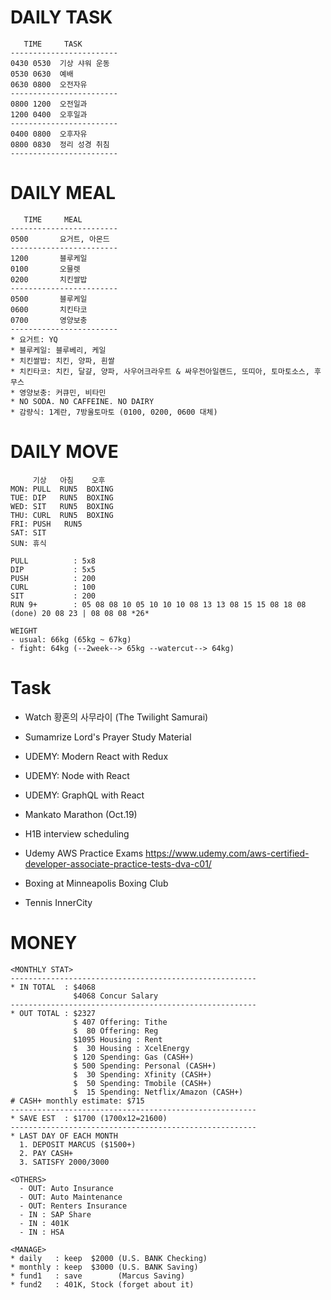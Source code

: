 # DAILY TASK
  ```
     TIME     TASK
  ------------------------
  0430 0530  기상 샤워 운동
  0530 0630  예배
  0630 0800  오전자유
  ------------------------
  0800 1200  오전일과
  1200 0400  오후일과
  ------------------------
  0400 0800  오후자유
  0800 0830  정리 성경 취침     
  ------------------------
  ```
  
  # DAILY MEAL
  ```
     TIME     MEAL
  ------------------------
  0500       요거트, 아몬드
  ------------------------
  1200       블루케일
  0100       오믈렛
  0200       치킨쌀밥
  ------------------------
  0500       블루케일
  0600       치킨타코
  0700       영양보충
  ------------------------
  * 요거트: YQ
  * 블루케일: 블루베리, 케일
  * 치킨쌀밥: 치킨, 양파, 흰쌀
  * 치킨타코: 치킨, 달걀, 양파, 사우어크라우트 & 싸우전아일랜드, 또띠아, 토마토소스, 후무스
  * 영양보충: 커큐민, 비타민
  * NO SODA. NO CAFFEINE. NO DAIRY
  * 감량식: 1계란, 7방울토마토 (0100, 0200, 0600 대체)
  ```

# DAILY MOVE
  ```
       기상   아침    오후
  MON: PULL  RUN5  BOXING
  TUE: DIP   RUN5  BOXING
  WED: SIT   RUN5  BOXING
  THU: CURL  RUN5  BOXING
  FRI: PUSH   RUN5
  SAT: SIT
  SUN: 휴식
  
  PULL          : 5x8
  DIP           : 5x5
  PUSH          : 200
  CURL          : 100
  SIT           : 200
  RUN 9+        : 05 08 08 10 05 10 10 10 08 13 13 08 15 15 08 18 08 (done) 20 08 23 | 08 08 08 *26*
  
  WEIGHT
  - usual: 66kg (65kg ~ 67kg)
  - fight: 64kg (--2week--> 65kg --watercut--> 64kg)
  ```

# Task
* Watch 황혼의 사무라이 (The Twilight Samurai)
* Sumamrize Lord's Prayer Study Material
* UDEMY: Modern React with Redux
* UDEMY: Node with React
* UDEMY: GraphQL with React

* Mankato Marathon (Oct.19)
* H1B interview scheduling
* Udemy AWS Practice Exams https://www.udemy.com/aws-certified-developer-associate-practice-tests-dva-c01/
* Boxing at Minneapolis Boxing Club
* Tennis InnerCity
  
# MONEY
```
<MONTHLY STAT>
-------------------------------------------------------
* IN TOTAL  : $4068
              $4068 Concur Salary
-------------------------------------------------------
* OUT TOTAL : $2327
              $ 407 Offering: Tithe
              $  80 Offering: Reg
              $1095 Housing : Rent
              $  30 Housing : XcelEnergy
              $ 120 Spending: Gas (CASH+)
              $ 500 Spending: Personal (CASH+)
              $  30 Spending: Xfinity (CASH+)
              $  50 Spending: Tmobile (CASH+)
              $  15 Spending: Netflix/Amazon (CASH+)
# CASH+ monthly estimate: $715
-------------------------------------------------------
* SAVE EST  : $1700 (1700x12=21600)
-------------------------------------------------------
* LAST DAY OF EACH MONTH
  1. DEPOSIT MARCUS ($1500+)
  2. PAY CASH+
  3. SATISFY 2000/3000
              
<OTHERS>
  - OUT: Auto Insurance
  - OUT: Auto Maintenance
  - OUT: Renters Insurance
  - IN : SAP Share
  - IN : 401K
  - IN : HSA

<MANAGE>
* daily   : keep  $2000 (U.S. BANK Checking)
* monthly : keep  $3000 (U.S. BANK Saving)
* fund1   : save        (Marcus Saving)
* fund2   : 401K, Stock (forget about it)
```
